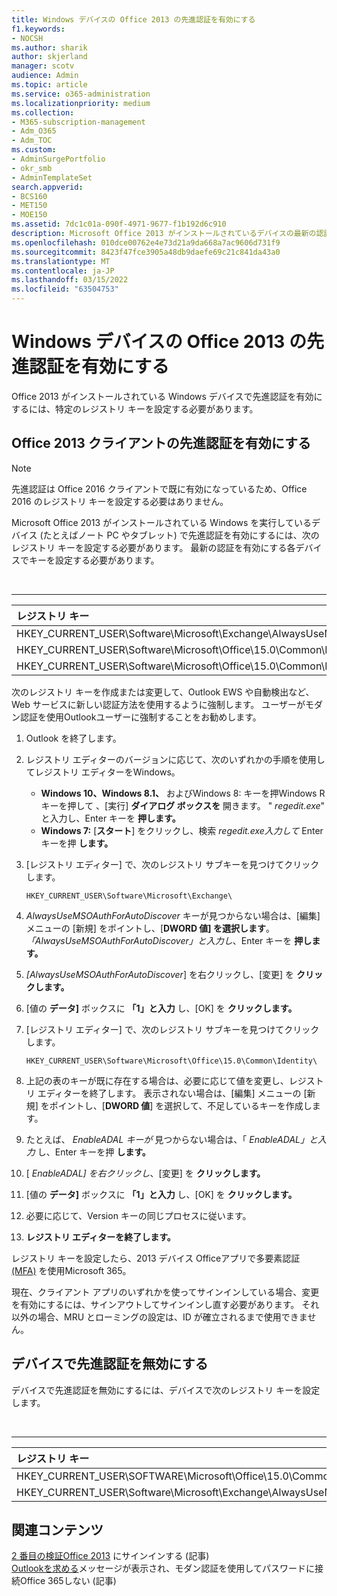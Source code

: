 ```yaml
---
title: Windows デバイスの Office 2013 の先進認証を有効にする
f1.keywords:
- NOCSH
ms.author: sharik
author: skjerland
manager: scotv
audience: Admin
ms.topic: article
ms.service: o365-administration
ms.localizationpriority: medium
ms.collection:
- M365-subscription-management
- Adm_O365
- Adm_TOC
ms.custom:
- AdminSurgePortfolio
- okr_smb
- AdminTemplateSet
search.appverid:
- BCS160
- MET150
- MOE150
ms.assetid: 7dc1c01a-090f-4971-9677-f1b192d6c910
description: Microsoft Office 2013 がインストールされているデバイスの最新の認証を有効にするレジストリ キーの設定方法を説明します。
ms.openlocfilehash: 010dce00762e4e73d21a9da668a7ac9606d731f9
ms.sourcegitcommit: 8423f47fce3905a48db9daefe69c21c841da43a0
ms.translationtype: MT
ms.contentlocale: ja-JP
ms.lasthandoff: 03/15/2022
ms.locfileid: "63504753"
---
```

# <a name="enable-modern-authentication-for-office-2013-on-windows-devices"></a>Windows デバイスの Office 2013 の先進認証を有効にする

Office 2013 がインストールされている Windows デバイスで先進認証を有効にするには、特定のレジストリ キーを設定する必要があります。
  
## <a name="enable-modern-authentication-for-office-2013-clients"></a>Office 2013 クライアントの先進認証を有効にする

> [!NOTE]
> 先進認証は Office 2016 クライアントで既に有効になっているため、Office 2016 のレジストリ キーを設定する必要はありません。 
  
Microsoft Office 2013 がインストールされている Windows を実行しているデバイス (たとえばノート PC やタブレット) で先進認証を有効にするには、次のレジストリ キーを設定する必要があります。 最新の認証を有効にする各デバイスでキーを設定する必要があります。

<br>

****

|レジストリ キー|型|値|
|:---|:---:|---:|
|HKEY_CURRENT_USER\Software\Microsoft\Exchange\AlwaysUseMSOAuthForAutoDiscover|REG_DWORD|1|
|HKEY_CURRENT_USER\Software\Microsoft\Office\15.0\Common\Identity\EnableADAL|REG_DWORD|1|
|HKEY_CURRENT_USER\Software\Microsoft\Office\15.0\Common\Identity\Version|REG_DWORD|1|

次のレジストリ キーを作成または変更して、Outlook EWS や自動検出など、Web サービスに新しい認証方法を使用するように強制します。 ユーザーがモダン認証を使用Outlookユーザーに強制することをお勧めします。

1. Outlook を終了します。

2. レジストリ エディターのバージョンに応じて、次のいずれかの手順を使用してレジストリ エディターをWindows。

   - **Windows 10、Windows 8.1、** およびWindows 8: キーを押Windows R キーを押して 、[実行] **ダイアログ ボックスを** 開きます。 " *regedit.exe*" と入力し、Enter キーを **押します。**
   - **Windows 7:** [**スタート**] をクリックし、検索 *regedit.exe入力して* Enter キーを押 **します。**

3. [レジストリ エディター] で、次のレジストリ サブキーを見つけてクリックします。

   ```console
   HKEY_CURRENT_USER\Software\Microsoft\Exchange\
   ```

4. *AlwaysUseMSOAuthForAutoDiscover* キーが見つからない場合は、[編集] メニューの [新規]  をポイントし、[**DWORD 値] を選択します**。 *「AlwaysUseMSOAuthForAutoDiscover」と入力し*、Enter キーを **押します。**

5. *[AlwaysUseMSOAuthForAutoDiscover*] を右クリックし、[変更] を **クリックします。**

6. [値の **データ]** ボックスに **「1」と入力** し、[OK] を **クリックします。**

7. [レジストリ エディター] で、次のレジストリ サブキーを見つけてクリックします。

   ```console
   HKEY_CURRENT_USER\Software\Microsoft\Office\15.0\Common\Identity\
   ```

8. 上記の表のキーが既に存在する場合は、必要に応じて値を変更し、レジストリ エディターを終了します。 表示されない場合は、[編集] メニューの [新規]  をポイントし、[**DWORD 値**] を選択して、不足しているキーを作成します。 

9. たとえば、 *EnableADAL キーが* 見つからない場合は、「 *EnableADAL」と入力* し、Enter キーを押 **します。**

10. [ *EnableADAL] を右クリックし*、[変更] を **クリックします。**

11. [値の **データ]** ボックスに **「1」と入力** し、[OK] を **クリックします。**

12. 必要に応じて、Version キーの同じプロセスに従います。 

13. **レジストリ エディターを終了します。**

レジストリ キーを設定したら、2013 デバイス Officeアプリで多要素認証 [(MFA)](set-up-multi-factor-authentication.md) を使用Microsoft 365。 
  
現在、クライアント アプリのいずれかを使ってサインインしている場合、変更を有効にするには、サインアウトしてサインインし直す必要があります。 それ以外の場合、MRU とローミングの設定は、ID が確立されるまで使用できません。
  
## <a name="disable-modern-authentication-on-devices"></a>デバイスで先進認証を無効にする

デバイスで先進認証を無効にするには、デバイスで次のレジストリ キーを設定します。

<br>

****

|レジストリ キー|型|値|
|:---|:---:|---:|
|HKEY_CURRENT_USER\SOFTWARE\Microsoft\Office\15.0\Common\Identity\EnableADAL|REG_DWORD|0|
|HKEY_CURRENT_USER\Software\Microsoft\Exchange\AlwaysUseMSOAuthForAutoDiscover|REG_DWORD|0|
   
## <a name="related-content"></a>関連コンテンツ

[2 番目の検証Office 2013](https://support.microsoft.com/office/2b856342-170a-438e-9a4f-3c092394d3cb) にサインインする (記事)\
[Outlookを求める](/outlook/troubleshoot/authentication/outlook-prompt-password-modern-authentication-enabled)メッセージが表示され、モダン認証を使用してパスワードに接続Office 365しない (記事)
